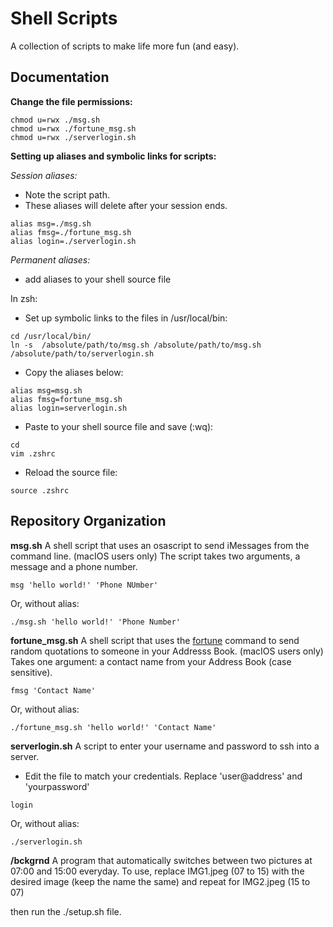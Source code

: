 # Shell Scripts 
A collection of scripts to make life more fun (and easy).

## Documentation
__Change the file permissions:__

```
chmod u=rwx ./msg.sh
chmod u=rwx ./fortune_msg.sh
chmod u=rwx ./serverlogin.sh
```
__Setting up aliases and symbolic links for scripts:__

*Session aliases:*
- Note the script path.
- These aliases will delete after your session ends.

```
alias msg=./msg.sh
alias fmsg=./fortune_msg.sh
alias login=./serverlogin.sh
```

*Permanent aliases:*
- add aliases to your shell source file

In zsh:
- Set up symbolic links to the files in /usr/local/bin:

```
cd /usr/local/bin/
ln -s  /absolute/path/to/msg.sh /absolute/path/to/msg.sh /absolute/path/to/serverlogin.sh
```
- Copy the aliases below:

```
alias msg=msg.sh
alias fmsg=fortune_msg.sh
alias login=serverlogin.sh
```
- Paste to your shell source file and save (:wq):

```
cd
vim .zshrc
```

- Reload the source file:

`source .zshrc`

## Repository Organization
__msg.sh__
A shell script that uses an osascript to send iMessages from the command line. (macIOS users only) 
The script takes two arguments, a message and a phone number.

`msg 'hello world!' 'Phone NUmber'`

Or, without alias:

`./msg.sh 'hello world!' 'Phone Number'`

__fortune_msg.sh__
A shell script that uses the [fortune](https://linux.die.net/man/6/fortune) command to send random quotations to someone in your Addresss Book. (macIOS users only) 
Takes one argument: a contact name from your Address Book (case sensitive).

`fmsg 'Contact Name'`

Or, without alias:

`./fortune_msg.sh 'hello world!' 'Contact Name'`

__serverlogin.sh__
A script to enter your username and password to ssh into a server. 
- Edit the file to match your credentials. Replace 'user@address' and 'yourpassword'

`login`

Or, without alias:

`./serverlogin.sh`

__/bckgrnd__
A program that automatically switches between two pictures at 07:00 and 15:00 everyday. To use, replace IMG1.jpeg (07 to 15) with the desired image (keep the name the same) and repeat for IMG2.jpeg (15 to 07)

then run the ./setup.sh file. 
